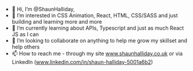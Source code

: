 - 👋 Hi, I’m @ShaunHalliday, 
- 👀 I’m interested in CSS Animation, React, HTML, CSS/SASS and just building and learning more and more
- 🌱 I’m currently learning about APIs, Typescript and just as much React JS as I can
- 💞️ I’m looking to collaborate on anything to help me grow my skillset and help others
- 📫 How to reach me - through my site www.shaunhalliday.co.uk or via LinkedIn (www.linkedin.com/in/shaun-halliday-5001a6b2)


<!---
ShaunHalliday/ShaunHalliday is a ✨ special ✨ repository because its `README.md` (this file) appears on your GitHub profile.
You can click the Preview link to take a look at your changes.
--->
